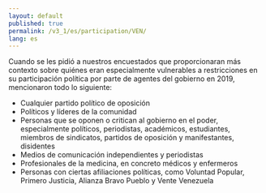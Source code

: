 ```yaml
---
layout: default
published: true
permalink: /v3_1/es/participation/VEN/
lang: es
---
```


Cuando se les pidió a nuestros encuestados que proporcionaran más contexto sobre quiénes eran especialmente vulnerables a restricciones en su participación política por parte de agentes del gobierno en 2019, mencionaron todo lo siguiente:

- Cualquier partido político de oposición
- Políticos y líderes de la comunidad
- Personas que se oponen o critican al gobierno en el poder, especialmente políticos, periodistas, académicos, estudiantes, miembros de sindicatos, partidos de oposición y manifestantes, disidentes
- Medios de comunicación independientes y periodistas
- Profesionales de la medicina, en concreto médicos y enfermeros
- Personas con ciertas afiliaciones políticas, como Voluntad Popular, Primero Justicia, Alianza Bravo Pueblo y Vente Venezuela


